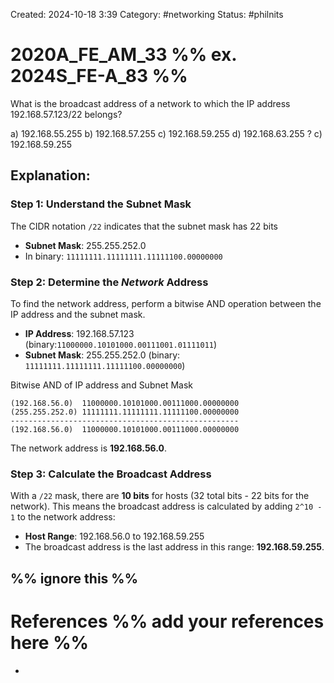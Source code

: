 Created: 2024-10-18 3:39
Category: #networking
Status: #philnits



# 2020A_FE_AM_33 %% ex. 2024S_FE-A_83 %%

What is the broadcast address of a network to which the IP address 192.168.57.123/22 belongs?

a) 192.168.55.255
b) 192.168.57.255
c) 192.168.59.255
d) 192.168.63.255
? 
c) 192.168.59.255
## **Explanation:**

### Step 1: Understand the Subnet Mask

The CIDR notation `/22` indicates that the subnet mask has 22 bits
- **Subnet Mask**: 255.255.252.0
- In binary: `11111111.11111111.11111100.00000000`

### Step 2: Determine the *Network* Address

To find the network address, perform a bitwise AND operation between the IP address and the subnet mask.
- **IP Address**: 192.168.57.123 (binary:`11000000.10101000.00111001.01111011`)
- **Subnet Mask**: 255.255.252.0 (binary: `11111111.11111111.11111100.00000000`)

Bitwise AND of IP address and Subnet Mask
```
(192.168.56.0)  11000000.10101000.00111000.00000000
(255.255.252.0) 11111111.11111111.11111100.00000000
---------------------------------------------------
(192.168.56.0)  11000000.10101000.00111000.00000000
```
The network address is **192.168.56.0**.
### Step 3: Calculate the Broadcast Address

With a `/22` mask, there are **10 bits** for hosts (32 total bits - 22 bits for the network). This means the broadcast address is calculated by adding `2^10 - 1` to the network address:
- **Host Range**: 192.168.56.0 to 192.168.59.255
- The broadcast address is the last address in this range: **192.168.59.255**.

%% ignore this %%
---









# References %% add your references here %%
- 
